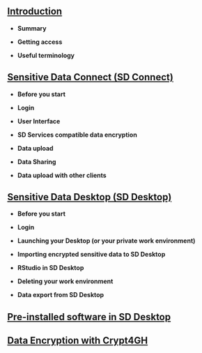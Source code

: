 
## [Introduction](./intro.md)


   
   * **Summary**
   
   * **Getting access**
   
   * **Useful terminology**

  
## [Sensitive Data Connect (SD Connect)](./sd_connect.md)
   
 * **Before you start**

 * **Login**
   
 * **User Interface**
 
 * **SD Services compatible data encryption**
   
 * **Data upload**
 
 * **Data Sharing**
       
 * **Data upload with other clients**
   
  

## [Sensitive Data Desktop (SD Desktop)](./sd_desktop.md)

  * **Before you start**

  * **Login**

  * **Launching your Desktop (or your private work environment)**

  * **Importing encrypted sensitive data to SD Desktop**

  * **RStudio in SD Desktop**

  * **Deleting your work environment**

  * **Data export from SD Desktop**



## [Pre-installed software in SD Desktop](./pre-installed_software.md)


## [Data Encryption with Crypt4GH](./encryption-cli.md)
